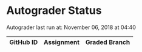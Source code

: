 # Autograder Status
Autograder last run at: November 06, 2018 at 04:40

| GitHub ID | Assignment | Graded Branch |
|-----------|------------|---------------|
